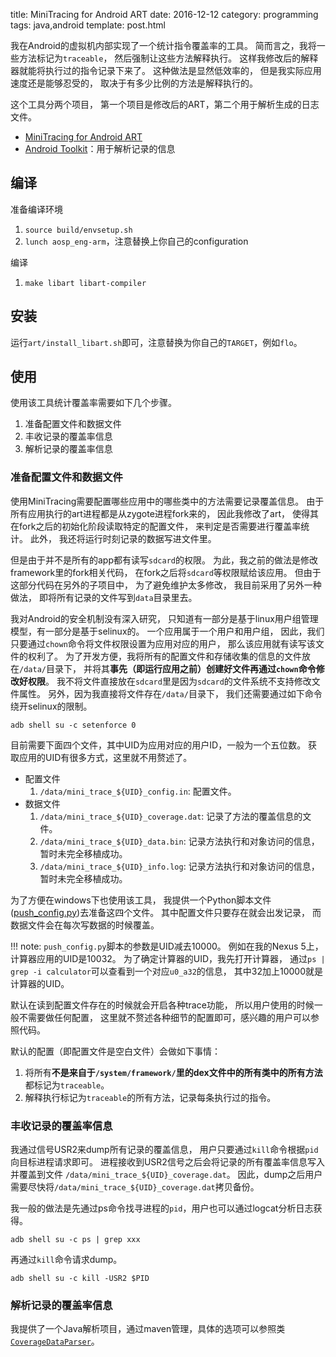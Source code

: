 title: MiniTracing for Android ART
date: 2016-12-12
category: programming
tags: java,android
template: post.html


我在Android的虚拟机内部实现了一个统计指令覆盖率的工具。
简而言之，我将一些方法标记为`traceable`，
然后强制让这些方法解释执行。
这样我修改后的解释器就能将执行过的指令记录下来了。
这种做法是显然低效率的，
但是我实际应用速度还是能够忍受的，
取决于有多少比例的方法是解释执行的。



这个工具分两个项目，
第一个项目是修改后的ART，第二个用于解析生成的日志文件。

* [MiniTracing for Android ART](https://bitbucket.org/txgu/mini-tracing-art6)
* [Android Toolkit](https://bitbucket.org/txgu/android-toolkit)：用于解析记录的信息



## 编译

准备编译环境

1. `source build/envsetup.sh`
2. `lunch aosp_eng-arm`，注意替换上你自己的configuration

编译

1. `make libart libart-compiler`

## 安装

运行`art/install_libart.sh`即可，注意替换为你自己的`TARGET`，例如`flo`。

## 使用

使用该工具统计覆盖率需要如下几个步骤。

1. 准备配置文件和数据文件
2. 丰收记录的覆盖率信息
3. 解析记录的覆盖率信息

### 准备配置文件和数据文件

使用MiniTracing需要配置哪些应用中的哪些类中的方法需要记录覆盖信息。
由于所有应用执行的art进程都是从zygote进程fork来的，
因此我修改了art，
使得其在fork之后的初始化阶段读取特定的配置文件，
来判定是否需要进行覆盖率统计。
此外， 我还将运行时刻记录的数据写进文件里。

但是由于并不是所有的app都有读写`sdcard`的权限。
为此，我之前的做法是修改framework里的fork相关代码，
在fork之后将`sdcard`等权限赋给该应用。
但由于这部分代码在另外的子项目中，
为了避免维护太多修改，
我目前采用了另外一种做法，
即将所有记录的文件写到`data`目录里去。

我对Android的安全机制没有深入研究，
只知道有一部分是基于linux用户组管理模型，有一部分是基于selinux的。
一个应用属于一个用户和用户组，
因此，我们只要通过`chown`命令将文件权限设置为应用对应的用户，
那么该应用就有读写该文件的权利了。
为了开发方便，我将所有的配置文件和存储收集的信息的文件放在`/data/`目录下，
并将其**事先（即运行应用之前）创建好文件再通过`chown`命令修改好权限**。
我不将文件直接放在`sdcard`里是因为`sdcard`的文件系统不支持修改文件属性。
另外，因为我直接将文件存在`/data/`目录下，
我们还需要通过如下命令绕开selinux的限制。

~~~
adb shell su -c setenforce 0
~~~

目前需要下面四个文件，其中UID为应用对应的用户ID，一般为一个五位数。
获取应用的UID有很多方式，这里就不用赘述了。

* 配置文件
    1. `/data/mini_trace_${UID}_config.in`: 配置文件。
* 数据文件
    1. `/data/mini_trace_${UID}_coverage.dat`: 记录了方法的覆盖信息的文件。
    2. `/data/mini_trace_${UID}_data.bin`: 记录方法执行和对象访问的信息，暂时未完全移植成功。
    3. `/data/mini_trace_${UID}_info.log`: 记录方法执行和对象访问的信息，暂时未完全移植成功。

为了方便在windows下也使用该工具，
我提供一个Python脚本文件([push\_config.py](https://bitbucket.org/txgu/android-toolkit/src/master/minitrace/scripts/push_config.py?at=master&fileviewer=file-view-default))去准备这四个文件。
其中配置文件只要存在就会出发记录，
而数据文件会在每次写数据的时候覆盖。


!!! note:
    `push_config.py`脚本的参数是UID减去10000。
    例如在我的Nexus 5上，计算器应用的UID是10032。
    为了确定计算器的UID，我先打开计算器，
    通过`ps | grep -i calculator`可以查看到一个对应`u0_a32`的信息，
    其中32加上10000就是计算器的UID。



默认在读到配置文件存在的时候就会开启各种trace功能，
所以用户使用的时候一般不需要做任何配置，
这里就不赘述各种细节的配置即可，感兴趣的用户可以参照代码。

默认的配置（即配置文件是空白文件）会做如下事情：

1. 将所有**不是来自于`/system/framework/`**里的dex文件中的**所有类中的所有方法**都标记为`traceable`。
2. 解释执行标记为`traceable`的所有方法，记录每条执行过的指令。

### 丰收记录的覆盖率信息

我通过信号USR2来dump所有记录的覆盖信息，
用户只要通过`kill`命令根据`pid`向目标进程请求即可。
进程接收到USR2信号之后会将记录的所有覆盖率信息写入并覆盖到文件
`/data/mini_trace_${UID}_coverage.dat`。
因此，dump之后用户需要尽快将`/data/mini_trace_${UID}_coverage.dat`拷贝备份。

我一般的做法是先通过ps命令找寻进程的`pid`，用户也可以通过logcat分析日志获得。

~~~
adb shell su -c ps | grep xxx
~~~

再通过`kill`命令请求dump。

~~~
adb shell su -c kill -USR2 $PID
~~~


### 解析记录的覆盖率信息

我提供了一个Java解析项目，通过maven管理，具体的选项可以参照类[`CoverageDataParser`](https://bitbucket.org/txgu/android-toolkit/src/master/minitrace/minitrace/src/main/java/org/javelus/minitrace/android/coverage/CoverageDataParser.java?at=master&fileviewer=file-view-default)。


